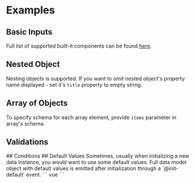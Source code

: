 # Examples
## Basic Inputs
Full list of supported built-it components can be found [here](kek).
<Demo schema-name="basic"/>
## Nested Object
Nesting objects is supported. If you want to omit nested object's property name displayed - set it's `title` property to empty string.
<Demo schema-name="nested"/>
## Array of Objects
To specify schema for each array element, provide `items` parameter in array's schema.
<Demo schema-name="arrayOfObjects"/>
## Validations
<Demo schema-name="home"/>
## Conditions
<Demo schema-name="conditions"/>
## Default Values
Sometimes, usually when initializing a new data instance, you would want to use some default values. Full data model object with default values is emitted after initialization through a `@init-default` event.
``` vue
<JsonSchema :schema="schema" v-model="dataModel" @init-default="dataModel = $event"/>
```
<Demo schema-name="defaults" :use-defaults="true"/>
<!-- ## Display Order
## Providing titles for select -->